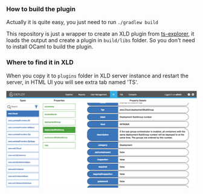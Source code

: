 ### How to build the plugin

Actually it is quite easy, you just need to run `./gradlew build`

This repository is just a wrapper to create an XLD plugin from 
[ts-explorer](https://github.com/acierto/ts-explorer), it loads the output and 
create a plugin in `build/libs` folder. 
So you don't need to install OCaml to build the plugin.

### Where to find it in XLD

When you copy it to `plugins` folder in XLD server instance and restart the server, 
in HTML UI you will see extra tab named 'TS'.

![alt text](https://raw.githubusercontent.com/xebialabs-community/xld-ts-explorer/master/ts-plugin.png "TS Plugin")